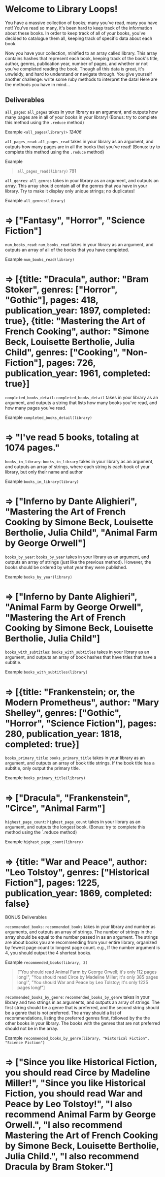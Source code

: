 # Welcome to Library Loops!

You have a massive collection of books; many you've read, many you have not! You've read so many, it's been hard to keep track of the information about these books. In order to keep track of all of your books, you've decided to catalogue them all, keeping track of specific data about each book.

Now you have your collection, minified to an array called library. This array contains hashes that represent each book, keeping track of the book's title, author, genres, publication year, number of pages, and whether or not you've completed reading the book. Though all this data is great, it's unwieldy, and hard to understand or navigate through. You give yourself another challenge: write some ruby methods to interpret the data! Here are the methods you have in mind...

## Deliverables

`all_pages`: `all_pages` takes in your library as an argument, and outputs how many pages are in all of your books in your library! (Bonus: try to complete this method using the `.reduce` method)

Example
`<all_pages(library)>`
_12406_

`all_pages_read`: `all_pages_read` takes in your library as an argument, and outputs how many pages are in all the books that you've read! (Bonus: try to complete this method using the `.reduce` method)

Example
>`all_pages_read(library)`
> 781

`all_genres`: `all_genres` takes in your library as an argument, and outputs an array. This array should contain all of the genres that you have in your library. Try to make it display only unique strings; no duplicates!

Example
`all_genres(library)`
# => ["Fantasy", "Horror", "Science Fiction"]

`num_books_read`: `num_books_read` takes in your library as an argument, and outputs an array of all of the books that you have completed.

Example
`num_books_read(library)`
# => [{title: "Dracula", author: "Bram Stoker", genres: ["Horror", "Gothic"], pages: 418, publication_year: 1897, completed: true}, {title: "Mastering the Art of French Cooking", author: "Simone Beck, Louisette Bertholie, Julia Child", genres: ["Cooking", "Non-Fiction"], pages: 726, publication_year: 1961, completed: true}]

`completed_books_detail`: `completed_books_detail` takes in your library as an argument, and outputs a string that lists how many books you've read, and how many pages you've read.

Example
`completed_books_detail(library)`
# => "I've read 5 books, totaling at 1074 pages."

`books_in_library`: `books_in_library` takes in your library as an argument, and outputs an array of strings, where each string is each book of your library, but only their name and author

Example
`books_in_library(library)`
# => ["Inferno by Dante Alighieri", "Mastering the Art of French Cooking by Simone Beck, Louisette Bertholie, Julia Child", "Animal Farm by George Orwell"]

`books_by_year`: `books_by_year` takes in your library as an argument, and outputs an array of strings (just like the previous method). However, the books should be ordered by what year they were published.

Example
`books_by_year(library)`
# => ["Inferno by Dante Alighieri", "Animal Farm by George Orwell", "Mastering the Art of French Cooking by Simone Beck, Louisette Bertholie, Julia Child"]

`books_with_subtitles`: `books_with_subtitles` takes in your library as an argument, and outputs an array of book hashes that have titles that have a subtitle.

Example
`books_with_subtitles(library)`
# => [{title: "Frankenstein; or, the Modern Prometheus", author: "Mary Shelley", genres: ["Gothic", "Horror", "Science Fiction"], pages: 280, publication_year: 1818, completed: true}]

`books_primary_title`: `books_primary_title` takes in your library as an argument, and outputs an array of book title strings. If the book title has a subtitle, only output the primary title.

Example
`books_primary_title(library)`
# => ["Dracula", "Frankenstein", "Circe", "Animal Farm"]

`highest_page_count`: `highest_page_count` takes in your library as an argument, and outputs the longest book. (Bonus: try to complete this method using the `.reduce method)

Example
`highest_page_count(library)`
# => {title: "War and Peace", author: "Leo Tolstoy", genres: ["Historical Fiction"], pages: 1225, publication_year: 1869, completed: false}


BONUS Deliverables

`recommended_books`: `recommended_books` takes in your library and number as arguments, and outputs an array of strings. The number of strings in the array should be equal to the number passed in as an argument. The strings are about books you are recommending from your entire library, organized by fewest page count to longest page count. e.g., If the number argument is 4, you should output the 4 shortest books.

Example
`recommended_books(library, 3)`
> ["You should read Animal Farm by George Orwell; it's only 112 pages long!", "You should read Circe by Madeline Miller; it's only 385 pages long!", "You should War and Peace by Leo Tolstoy; it's only 1225 pages long!"]

`recommended_books_by_genre`: `recommended_books_by_genre` takes in your library and two strings in as arguments, and outputs an array of strings. The first string should be a genre that is preferred, and the second string should be a genre that is not preferred. The array should a list of recommendations, listing the preferred genres first, followed by the the other books in your library. The books with the genres that are not preferred should not be in the array.

Example
`recommended_books_by_genre(library, "Historical Fiction", "Science Fiction")`
# => ["Since you like Historical Fiction, you should read Circe by Madeline Miller!", "Since you like Historical Fiction, you should read War and Peace by Leo Tolstoy!", "I also recommend Animal Farm by George Orwell.", "I also recommend Mastering the Art of French Cooking by Simone Beck, Louisette Bertholie, Julia Child.", "I also recommend Dracula by Bram Stoker."]
